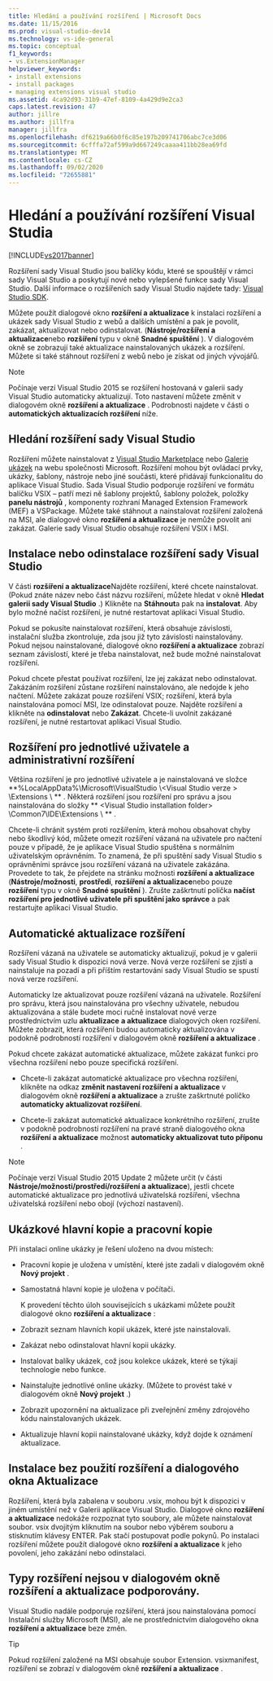 ```yaml
---
title: Hledání a používání rozšíření | Microsoft Docs
ms.date: 11/15/2016
ms.prod: visual-studio-dev14
ms.technology: vs-ide-general
ms.topic: conceptual
f1_keywords:
- vs.ExtensionManager
helpviewer_keywords:
- install extensions
- install packages
- managing extensions visual studio
ms.assetid: 4ca92d93-31b9-47ef-8109-4a429d9e2ca3
caps.latest.revision: 47
author: jillre
ms.author: jillfra
manager: jillfra
ms.openlocfilehash: df6219a66b0f6c85e197b209741706abc7ce3d06
ms.sourcegitcommit: 6cfffa72af599a9d667249caaaa411bb28ea69fd
ms.translationtype: MT
ms.contentlocale: cs-CZ
ms.lasthandoff: 09/02/2020
ms.locfileid: "72655881"
---
```

# <a name="finding-and-using-visual-studio-extensions"></a>Hledání a používání rozšíření Visual Studia
[!INCLUDE[vs2017banner](../includes/vs2017banner.md)]

Rozšíření sady Visual Studio jsou balíčky kódu, které se spouštějí v rámci sady Visual Studio a poskytují nové nebo vylepšené funkce sady Visual Studio. Další informace o rozšířeních sady Visual Studio najdete tady: [Visual Studio SDK](../extensibility/visual-studio-sdk.md).

 Můžete použít dialogové okno **rozšíření a aktualizace** k instalaci rozšíření a ukázek sady Visual Studio z webů a dalších umístění a pak je povolit, zakázat, aktualizovat nebo odinstalovat. (**Nástroje/rozšíření a aktualizace**nebo **rozšíření** typu v okně **Snadné spuštění** ). V dialogovém okně se zobrazují také aktualizace nainstalovaných ukázek a rozšíření. Můžete si také stáhnout rozšíření z webů nebo je získat od jiných vývojářů.

> [!NOTE]
> Počínaje verzí Visual Studio 2015 se rozšíření hostovaná v galerii sady Visual Studio automaticky aktualizují.  Toto nastavení můžete změnit v dialogovém okně **rozšíření a aktualizace** .  Podrobnosti najdete v části o **automatických aktualizacích rozšíření** níže.

## <a name="finding-visual-studio-extensions"></a>Hledání rozšíření sady Visual Studio
 Rozšíření můžete nainstalovat z [Visual Studio Marketplace](https://marketplace.visualstudio.com/) nebo [Galerie ukázek](https://code.msdn.microsoft.com/vstudio) na webu společnosti Microsoft. Rozšíření mohou být ovládací prvky, ukázky, šablony, nástroje nebo jiné součásti, které přidávají funkcionalitu do aplikace Visual Studio. Sada Visual Studio podporuje rozšíření ve formátu balíčku VSIX – patří mezi ně šablony projektů, šablony položek, položky **panelu nástrojů** , komponenty rozhraní Managed Extension Framework (MEF) a VSPackage. Můžete také stáhnout a nainstalovat rozšíření založená na MSI, ale dialogové okno **rozšíření a aktualizace** je nemůže povolit ani zakázat. Galerie sady Visual Studio obsahuje rozšíření VSIX i MSI.

## <a name="installing-or-uninstalling-visual-studio-extensions"></a>Instalace nebo odinstalace rozšíření sady Visual Studio
 V části **rozšíření a aktualizace**Najděte rozšíření, které chcete nainstalovat. (Pokud znáte název nebo část názvu rozšíření, můžete hledat v okně **Hledat galerii sady Visual Studio** .) Klikněte na **Stáhnout**a pak na **instalovat**. Aby bylo možné načíst rozšíření, je nutné restartovat aplikaci Visual Studio.

 Pokud se pokusíte nainstalovat rozšíření, která obsahuje závislosti, instalační služba zkontroluje, zda jsou již tyto závislosti nainstalovány. Pokud nejsou nainstalované, dialogové okno **rozšíření a aktualizace** zobrazí seznam závislostí, které je třeba nainstalovat, než bude možné nainstalovat rozšíření.

 Pokud chcete přestat používat rozšíření, lze jej zakázat nebo odinstalovat. Zakázáním rozšíření zůstane rozšíření nainstalováno, ale nedojde k jeho načtení. Můžete zakázat pouze rozšíření VSIX; rozšíření, která byla nainstalována pomocí MSI, lze odinstalovat pouze. Najděte rozšíření a klikněte na **odinstalovat** nebo **Zakázat**. Chcete-li uvolnit zakázané rozšíření, je nutné restartovat aplikaci Visual Studio.

## <a name="per-user-and-administrative-extensions"></a>Rozšíření pro jednotlivé uživatele a administrativní rozšíření
 Většina rozšíření je pro jednotlivé uživatele a je nainstalovaná ve složce **%LocalAppData%\Microsoft\VisualStudio \\<Visual Studio verze \> \Extensions \\ ** . Některá rozšíření jsou rozšíření pro správu a jsou nainstalována do složky ** \<Visual Studio installation folder> \Common7\IDE\Extensions \\ ** .

 Chcete-li chránit systém proti rozšířením, která mohou obsahovat chyby nebo škodlivý kód, můžete omezit rozšíření vázaná na uživatele pro načtení pouze v případě, že je aplikace Visual Studio spuštěna s normálním uživatelským oprávněním. To znamená, že při spuštění sady Visual Studio s oprávněními správce jsou rozšíření vázaná na uživatele zakázána. Provedete to tak, že přejdete na stránku možnosti **rozšíření a aktualizace** (**Nástroje/možnosti**, **prostředí**, **rozšíření a aktualizace**nebo pouze **rozšíření** typu v okně **Snadné spuštění** ). Zrušte zaškrtnutí políčka **načíst rozšíření pro jednotlivé uživatele při spuštění jako správce** a pak restartujte aplikaci Visual Studio.

## <a name="automatic-extension-updates"></a>Automatické aktualizace rozšíření
 Rozšíření vázaná na uživatele se automaticky aktualizují, pokud je v galerii sady Visual Studio k dispozici nová verze.  Nová verze rozšíření se zjistí a nainstaluje na pozadí a při příštím restartování sady Visual Studio se spustí nová verze rozšíření.

 Automaticky lze aktualizovat pouze rozšíření vázaná na uživatele.  Rozšíření pro správu, která jsou nainstalována pro všechny uživatele, nebudou aktualizována a stále budete moci ručně instalovat nové verze prostřednictvím uzlu **aktualizace** **a aktualizace** dialogových oken rozšíření. Můžete zobrazit, která rozšíření budou automaticky aktualizována v podokně podrobností rozšíření v dialogovém okně **rozšíření a aktualizace** .

 Pokud chcete zakázat automatické aktualizace, můžete zakázat funkci pro všechna rozšíření nebo pouze specifická rozšíření.

- Chcete-li zakázat automatické aktualizace pro všechna rozšíření, klikněte na odkaz **změnit nastavení rozšíření a aktualizace** v dialogovém okně **rozšíření a aktualizace** a zrušte zaškrtnuté políčko **automaticky aktualizovat rozšíření**.

- Chcete-li zakázat automatické aktualizace konkrétního rozšíření, zrušte v podokně podrobností rozšíření na pravé straně dialogového okna **rozšíření a aktualizace** možnost **automaticky aktualizovat tuto příponu** .

> [!NOTE]
> Počínaje verzí Visual Studio 2015 Update 2 můžete určit (v části **Nástroje/možnosti/prostředí/rozšíření a aktualizace**), jestli chcete automatické aktualizace pro jednotlivá uživatelská rozšíření, všechna uživatelská rozšíření nebo obojí (výchozí nastavení).

## <a name="sample-master-copies-and-working-copies"></a>Ukázkové hlavní kopie a pracovní kopie
 Při instalaci online ukázky je řešení uloženo na dvou místech:

- Pracovní kopie je uložena v umístění, které jste zadali v dialogovém okně **Nový projekt** .

- Samostatná hlavní kopie je uložena v počítači.

  K provedení těchto úloh souvisejících s ukázkami můžete použít dialogové okno **rozšíření a aktualizace** :

- Zobrazit seznam hlavních kopií ukázek, které jste nainstalovali.

- Zakázat nebo odinstalovat hlavní kopii ukázky.

- Instalovat balíky ukázek, což jsou kolekce ukázek, které se týkají technologie nebo funkce.

- Nainstalujte jednotlivé online ukázky. (Můžete to provést také v dialogovém okně **Nový projekt** .)

- Zobrazit upozornění na aktualizace při zveřejnění změny zdrojového kódu nainstalovaných ukázek.

- Aktualizuje hlavní kopii nainstalované ukázky, když dojde k oznámení aktualizace.

## <a name="installing-without-using-the-extensions-and-updates-dialog-box"></a>Instalace bez použití rozšíření a dialogového okna Aktualizace
 Rozšíření, která byla zabalena v souboru .vsix, mohou být k dispozici v jiném umístění než v Galerii aplikace Visual Studio. Dialogové okno **rozšíření a aktualizace** nedokáže rozpoznat tyto soubory, ale můžete nainstalovat soubor. vsix dvojitým kliknutím na soubor nebo výběrem souboru a stisknutím klávesy ENTER. Pak stačí postupovat podle pokynů. Po instalaci rozšíření můžete použít dialogové okno **rozšíření a aktualizace** k jeho povolení, jeho zakázání nebo odinstalaci.

## <a name="extension-types-not-supported-by-the-extensions-and-updates-dialog-box"></a>Typy rozšíření nejsou v dialogovém okně rozšíření a aktualizace podporovány.
 Visual Studio nadále podporuje rozšíření, která jsou nainstalována pomocí Instalační služby Microsoft (MSI), ale ne prostřednictvím dialogového okna **rozšíření a aktualizace** beze změn.

> [!TIP]
> Pokud rozšíření založené na MSI obsahuje soubor Extension. vsixmanifest, rozšíření se zobrazí v dialogovém okně **rozšíření a aktualizace** .
